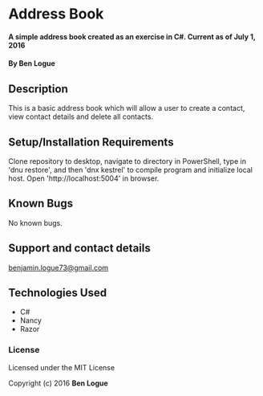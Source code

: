 # Address Book

#### A simple address book created as an exercise in C#. Current as of July 1, 2016

#### By Ben Logue

## Description

This is a basic address book which will allow a user to create a contact, view contact details and delete all contacts.

## Setup/Installation Requirements

Clone repository to desktop, navigate to directory in PowerShell, type in 'dnu restore', and then 'dnx kestrel' to compile program and initialize local host. Open 'http://localhost:5004' in browser.

## Known Bugs

No known bugs.

## Support and contact details

benjamin.logue73@gmail.com

## Technologies Used

* C#
* Nancy
* Razor


### License

Licensed under the MIT License

Copyright (c) 2016 **Ben Logue**
